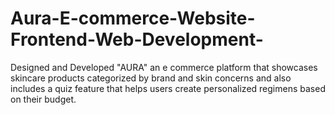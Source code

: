 # Aura-E-commerce-Website-Frontend-Web-Development-
Designed and Developed "AURA" an e commerce platform that showcases skincare products categorized by brand and skin concerns and also includes a quiz feature that helps users create personalized regimens based on their budget.
